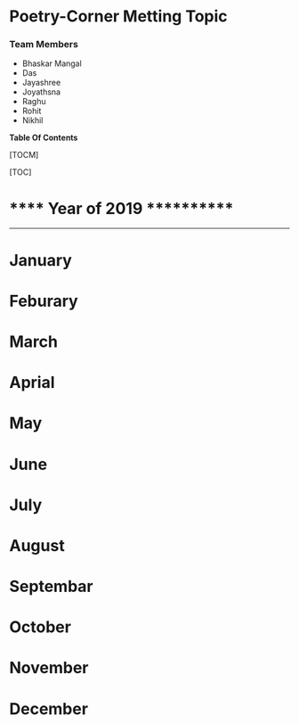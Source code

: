 #                        Poetry-Corner Metting Topic 
### Team Members
- Bhaskar Mangal
- Das
- Jayashree
- Joyathsna
- Raghu
- Rohit
- Nikhil

**Table Of Contents**

[TOCM]

[TOC]

#   ****     Year of 2019  **********
----------------------------------------------
# January
# Feburary
# March
# Aprial
# May
# June
# July
# August
# Septembar
# October
# November
# December

